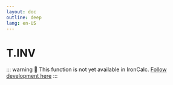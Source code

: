 ```yaml
---
layout: doc
outline: deep
lang: en-US
---
```


# T.INV

::: warning
🚧 This function is not yet available in IronCalc.
[Follow development here](https://github.com/ironcalc/IronCalc/labels/Functions)
:::